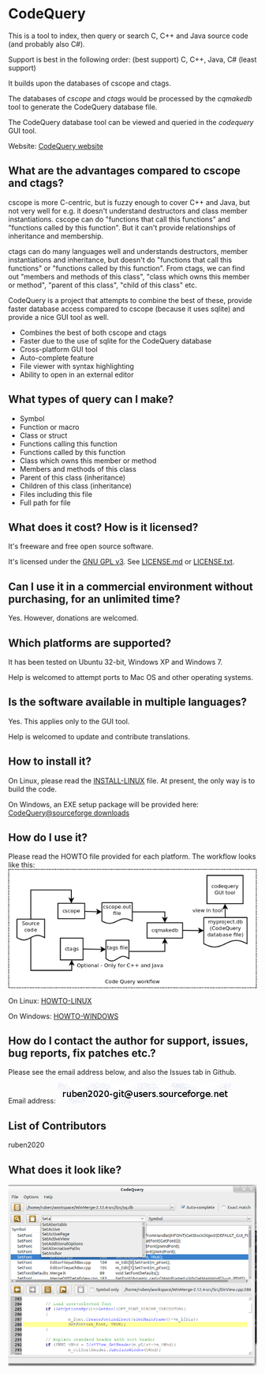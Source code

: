 CodeQuery
=========

This is a tool to index, then query or search C, C++ and Java source code (and probably also C#).

Support is best in the following order: (best support) C, C++, Java, C# (least support)

It builds upon the databases of cscope and ctags.

The databases of *cscope* and *ctags* would be processed by the *cqmakedb* tool to generate the CodeQuery database file.

The CodeQuery database tool can be viewed and queried in the *codequery* GUI tool.

Website: [CodeQuery website](https://github.com/ruben2020/codequery)


## What are the advantages compared to cscope and ctags?

cscope is more C-centric, but is fuzzy enough to cover C++ and Java, but not very well for e.g. it doesn't understand destructors and class member instantiations. cscope can do "functions that call this functions" and "functions called by this function". But it can't provide relationships of inheritance and membership.

ctags can do many languages well and understands destructors, member instantiations and inheritance, but doesn't do "functions that call this functions" or "functions called by this function". From ctags, we can find out "members and methods of this class", "class which owns this member or method", "parent of this class", "child of this class" etc.

CodeQuery is a project that attempts to combine the best of these, provide faster database access compared to cscope (because it uses sqlite) and provide a nice GUI tool as well.

* Combines the best of both cscope and ctags
* Faster due to the use of sqlite for the CodeQuery database
* Cross-platform GUI tool
* Auto-complete feature
* File viewer with syntax highlighting
* Ability to open in an external editor


## What types of query can I make?

* Symbol
* Function or macro
* Class or struct
* Functions calling this function
* Functions called by this function
* Class which owns this member or method
* Members and methods of this class
* Parent of this class (inheritance)
* Children of this class (inheritance)
* Files including this file
* Full path for file


## What does it cost? How is it licensed?

It's freeware and free open source software.

It's licensed under the [GNU GPL v3](http://www.gnu.org/licenses/gpl.html). See [LICENSE.md](LICENSE.md) or [LICENSE.txt](windows-install/LICENSE.txt).


## Can I use it in a commercial environment without purchasing, for an unlimited time?

Yes. However, donations are welcomed.


## Which platforms are supported?

It has been tested on Ubuntu 32-bit, Windows XP and Windows 7.

Help is welcomed to attempt ports to Mac OS and other operating systems.


## Is the software available in multiple languages?

Yes. This applies only to the GUI tool.

Help is welcomed to update and contribute translations.


## How to install it?

On Linux, please read the [INSTALL-LINUX](doc/INSTALL-LINUX.md) file. At present, the only way is to build the code.

On Windows, an EXE setup package will be provided here:
[CodeQuery@sourceforge downloads](https://sourceforge.net/projects/codequery/files/)


## How do I use it?

Please read the HOWTO file provided for each platform. The workflow looks like this:
![CodeQuery workflow](doc/workflow.png)

On Linux: [HOWTO-LINUX](doc/HOWTO-LINUX.md)

On Windows: [HOWTO-WINDOWS](windows-install/HOWTO-WINDOWS.txt)


## How do I contact the author for support, issues, bug reports, fix patches etc.?

Please see the email address below, and also the Issues tab in Github.

Email address: ![Contact address](doc/emailaddr.png)


## List of Contributors

ruben2020


## What does it look like?

![CodeQuery screenshot](doc/screenshot.png)




